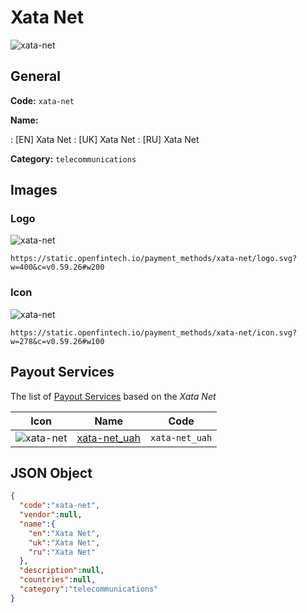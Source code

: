 
# Xata Net 
![xata-net](https://static.openfintech.io/payment_methods/xata-net/logo.svg?w=400&c=v0.59.26#w200)  

## General 
**Code:** `xata-net` 
 
**Name:** 
 
:	[EN] Xata Net 
:	[UK] Xata Net 
:	[RU] Xata Net 
 
**Category:** `telecommunications` 
 

## Images 

### Logo 
![xata-net](https://static.openfintech.io/payment_methods/xata-net/logo.svg?w=400&c=v0.59.26#w200)  

```
https://static.openfintech.io/payment_methods/xata-net/logo.svg?w=400&c=v0.59.26#w200
```  

### Icon 
![xata-net](https://static.openfintech.io/payment_methods/xata-net/icon.svg?w=278&c=v0.59.26#w100)  

```
https://static.openfintech.io/payment_methods/xata-net/icon.svg?w=278&c=v0.59.26#w100
```  

## Payout Services 
 
The list of [Payout Services](/payout-services/) based on the _Xata Net_ 

|Icon|Name|Code| 
|:---:|:---:|:---:| 
|![xata-net](https://static.openfintech.io/payout_methods/xata-net/icon.svg?w=278&c=v0.59.26#w40) |[xata-net_uah](/payout-services/xata-net_uah/)|`xata-net_uah`| 
 

## JSON Object 

```json
{
  "code":"xata-net",
  "vendor":null,
  "name":{
    "en":"Xata Net",
    "uk":"Xata Net",
    "ru":"Xata Net"
  },
  "description":null,
  "countries":null,
  "category":"telecommunications"
}
```  
